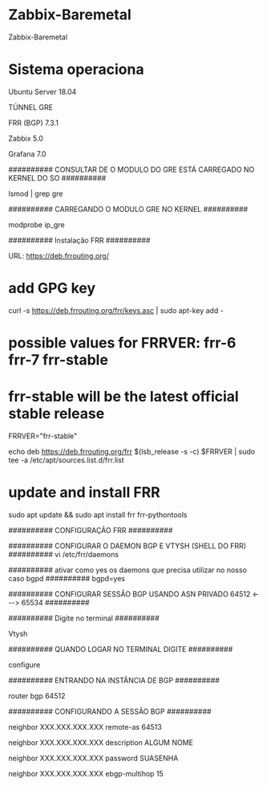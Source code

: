 # Zabbix-Baremetal
Zabbix-Baremetal

# Sistema operaciona

Ubuntu Server 18.04

TÚNNEL GRE

FRR (BGP) 7.3.1

Zabbix 5.0

Grafana 7.0

########## CONSULTAR DE O MODULO DO GRE ESTÁ CARREGADO NO KERNEL DO SO ##########

lsmod | grep gre

########## CARREGANDO O MODULO GRE NO KERNEL ##########

modprobe ip_gre

########## Instalação FRR ##########

URL: https://deb.frrouting.org/
# add GPG key
curl -s https://deb.frrouting.org/frr/keys.asc | sudo apt-key add -
# possible values for FRRVER: frr-6 frr-7 frr-stable
# frr-stable will be the latest official stable release

FRRVER="frr-stable"

echo deb https://deb.frrouting.org/frr $(lsb_release -s -c) $FRRVER | sudo tee -a /etc/apt/sources.list.d/frr.list

# update and install FRR

sudo apt update && sudo apt install frr frr-pythontools

########## CONFIGURAÇÃO FRR ##########

########## CONFIGURAR O DAEMON BGP E VTYSH (SHELL DO FRR) ##########
vi /etc/frr/daemons

########## ativar como yes os daemons que precisa utilizar no nosso caso bgpd ##########
bgpd=yes

########## CONFIGURAR SESSÃO BGP USANDO ASN PRIVADO 64512 <---> 65534 ##########

########## Digite no terminal ##########

Vtysh

########## QUANDO LOGAR NO TERMINAL DIGITE ##########

configure

########## ENTRANDO NA INSTÂNCIA DE BGP ##########

router bgp 64512

########## CONFIGURANDO A SESSÃO BGP ##########

neighbor XXX.XXX.XXX.XXX remote-as 64513

neighbor XXX.XXX.XXX.XXX description ALGUM NOME

neighbor XXX.XXX.XXX.XXX password SUASENHA

neighbor XXX.XXX.XXX.XXX ebgp-multihop 15




